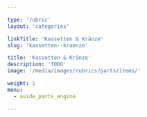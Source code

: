 ```yaml
---

type: 'rubric'
layout: 'categories'

linkTitle: 'Kassetten & Kränze'
slug: 'kassetten--kraenze'

title: 'Kassetten & Kränze'
description: 'TODO'
image: '/media/images/rubrics/parts/items/'

weight: 1
menu:
  - aside_parts_engine  

---
```

